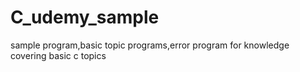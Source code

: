# C_udemy_sample
sample program,basic topic programs,error program for knowledge
covering basic c topics